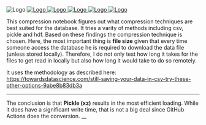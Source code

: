 <img src="https://user-images.githubusercontent.com/46355364/220746807-669cdbc1-ac67-404c-b0bb-4a3d67d9931f.jpg" alt="Logo">
<a href="https://www.buymeacoffee.com/jerbouma">
    <img src="https://img.shields.io/badge/Buy%20Me%20A%20Coffee-Donate-brightgreen?logo=buymeacoffee" alt="Logo">
</a>
<a href="https://github.com/JerBouma/FinanceDatabase/issues">
    <img src="https://img.shields.io/github/issues/jerbouma/financedatabase" alt="Logo">
</a>
    <a href="https://github.com/JerBouma/FinanceDatabase/pulls">
    <img src="https://img.shields.io/github/issues-pr/JerBouma/FinanceDatabase?color=yellow" alt="Logo">
</a>
<a href="https://pypi.org/project/financedatabase/">
    <img src="https://img.shields.io/pypi/v/FinanceDatabase" alt="Logo">
</a>
<a href="https://pypi.org/project/financedatabase/">
    <img src="https://img.shields.io/pypi/dm/FinanceDatabase" alt="Logo">
</a>

This compression notebook figures out what compression techniques are best suited for the database. It tries a varity of methods including csv, pickle and hdf. Based on these findings the compression technique is chosen. Here, the most important thing is **file size** given that every time someone access the database he is required to download the data file (unless stored locally). Therefore, I do not only test how long it takes for the files to get read in locally but also how long it would take to do so remotely.

It uses the methodology as described here: https://towardsdatascience.com/still-saving-your-data-in-csv-try-these-other-options-9abe8b83db3a

___
The conclusion is that **Pickle (xz)** results in the most efficient loading. While it does have a significant write time, that is not a big deal since GitHub Actions does the conversion.
__